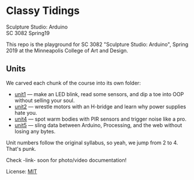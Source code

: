 # Classy Tidings
Sculpture Studio: Arduino  
SC 3082 Spring19

This repo is the playground for SC 3082 "Sculpture Studio: Arduino", Spring 2019 at the Minneapolis College of Art and Design.

## Units

We carved each chunk of the course into its own folder:

- [unit1](unit1/README.md) — make an LED blink, read some sensors, and dip a toe into OOP without selling your soul.
- [unit2](unit2/README.md) — wrestle motors with an H-bridge and learn why power supplies hate you.
- [unit4](unit4/README.md) — spot warm bodies with PIR sensors and trigger noise like a pro.
- [unit5](unit5/README.md) — sling data between Arduino, Processing, and the web without losing any bytes.

Unit numbers follow the original syllabus, so yeah, we jump from 2 to 4. That's punk.

Check -link- soon for photo/video documentation!

License: [MIT](LICENSE)

